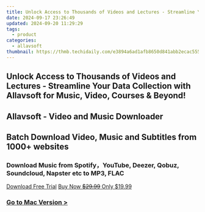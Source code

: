 ```yaml
---
title: Unlock Access to Thousands of Videos and Lectures - Streamline Your Data Collection with Allavsoft for Music, Video, Courses & Beyond!
date: 2024-09-17 23:26:49
updated: 2024-09-20 11:29:29
tags:
  - product
categories:
  - allavsoft
thumbnail: https://thmb.techidaily.com/e3894a6ad1afb8650d841abb2ecac55565ace18e9f7afc96402da4622392cb76.jpg
---
```


## Unlock Access to Thousands of Videos and Lectures - Streamline Your Data Collection with Allavsoft for Music, Video, Courses & Beyond!

## Allavsoft - Video and Music Downloader

## Batch Download Video, Music and Subtitles from 1000+ websites

### Download Music from Spotify，YouTube, Deezer, Qobuz, Soundcloud, Napster etc to MP3, FLAC

[Download Free Trial](https://tools.techidaily.com/allavsoft/products/) [Buy Now ~~$29.99~~ Only $19.99](https://tools.techidaily.com/allavsoft/products/)

### [Go to Mac Version >](https://tools.techidaily.com/allavsoft/products/)

<ins class="adsbygoogle"
     style="display:block"
     data-ad-format="autorelaxed"
     data-ad-client="ca-pub-7571918770474297"
     data-ad-slot="1223367746"></ins>



<ins class="adsbygoogle"
     style="display:block"
     data-ad-client="ca-pub-7571918770474297"
     data-ad-slot="8358498916"
     data-ad-format="auto"
     data-full-width-responsive="true"></ins>
